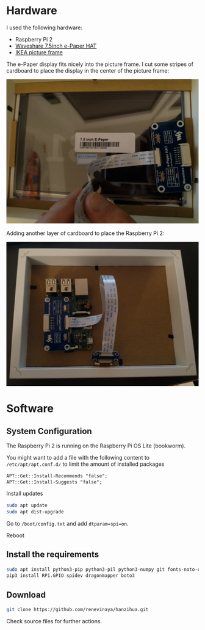 # Hardware

I used the following hardware:
- Raspberry Pi 2
- [Waveshare 7.5inch e-Paper HAT](https://www.waveshare.com/wiki/7.5inch_e-Paper_HAT)
- [IKEA picture frame](https://www.ikea.com/nl/en/p/ribba-frame-white-70378414/)

The e-Paper display fits nicely into the picture frame. I cut some
stripes of cardboard to place the display in the center of the picture
frame:

![](image1.jpg)

Adding another layer of cardboard to place the Raspberry Pi 2:

![](image2.jpg)

# Software

## System Configuration

The Raspberry Pi 2 is running on the Raspberry Pi OS Lite (bookworm).

You might want to add a file with the following content to ```/etc/apt/apt.conf.d/```
to limit the amount of installed packages

```
APT::Get::Install-Recommends "false";
APT::Get::Install-Suggests "false";
```

Install updates

```bash
sudo apt update
sudo apt dist-upgrade
```


Go to ```/boot/config.txt``` and add ```dtparam=spi=on```.

Reboot

## Install the requirements

```bash
sudo apt install python3-pip python3-pil python3-numpy git fonts-noto-core fonts-noto-cjk
pip3 install RPi.GPIO spidev dragonmapper boto3
```

## Download

```bash
git clone https://github.com/renevinaya/hanzihua.git
```

Check source files for further actions.